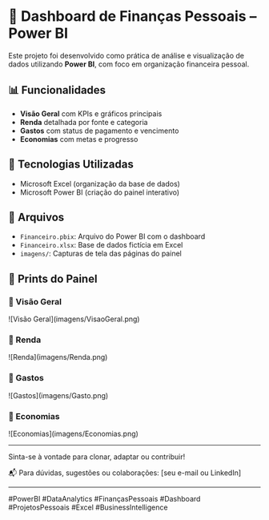# 💸 Dashboard de Finanças Pessoais – Power BI

Este projeto foi desenvolvido como prática de análise e visualização de dados utilizando **Power BI**, com foco em organização financeira pessoal.

## 📊 Funcionalidades

* **Visão Geral** com KPIs e gráficos principais
* **Renda** detalhada por fonte e categoria
* **Gastos** com status de pagamento e vencimento
* **Economias** com metas e progresso

## 🧰 Tecnologias Utilizadas

* Microsoft Excel (organização da base de dados)
* Microsoft Power BI (criação do painel interativo)

## 📂 Arquivos

* `Financeiro.pbix`: Arquivo do Power BI com o dashboard
* `Financeiro.xlsx`: Base de dados fictícia em Excel
* `imagens/`: Capturas de tela das páginas do painel

## 📎 Prints do Painel

### 🔹 Visão Geral

!\[Visão Geral](imagens/VisaoGeral.png)

### 🔹 Renda

!\[Renda](imagens/Renda.png)

### 🔹 Gastos

!\[Gastos](imagens/Gasto.png)

### 🔹 Economias

!\[Economias](imagens/Economias.png)

-------------------------------------------------------------

Sinta-se à vontade para clonar, adaptar ou contribuir!

📬 Para dúvidas, sugestões ou colaborações: \[seu e-mail ou LinkedIn]

-------------------------------------------------------------

\#PowerBI #DataAnalytics #FinançasPessoais #Dashboard #ProjetosPessoais #Excel #BusinessIntelligence
